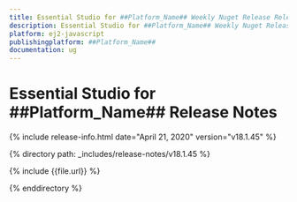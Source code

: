 ```yaml
---
title: Essential Studio for ##Platform_Name## Weekly Nuget Release Release Notes  
description: Essential Studio for ##Platform_Name## Weekly Nuget Release Release Notes  
platform: ej2-javascript
publishingplatform: ##Platform_Name##
documentation: ug
---
```


# Essential Studio for  ##Platform_Name##  Release Notes  

{% include release-info.html date="April 21, 2020"   version="v18.1.45"  %} 

{% directory path: _includes/release-notes/v18.1.45 %}

{% include {{file.url}} %}

{% enddirectory %}
